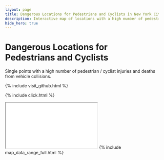 ```yaml
---
layout: page
title: Dangerous Locations for Pedestrians and Cyclists in New York City
description: Interactive map of locations with a high number of pedestrian / cyclist injuries and deaths from vehicle collisions in New York City (NYC)
hide_hero: true
---
```

# Dangerous Locations for Pedestrians and Cyclists
Single points with a high number of pedestrian / cyclist injuries and deaths from vehicle collisions.

{% include visit_github.html %}

{% include click.html %}
<iframe src="points_serious_map.html" title="Map of single points with a high number of pedestrian injuries and deaths"></iframe>
{% include map_data_range_full.html %}
